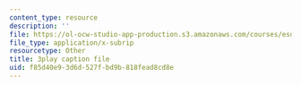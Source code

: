 ```yaml
---
content_type: resource
description: ''
file: https://ol-ocw-studio-app-production.s3.amazonaws.com/courses/esd-290-special-topics-in-supply-chain-management-spring-2005/f85d40e93d6d527fbd9b818fead8cd8e_YS-o3X0tazU.vtt
file_type: application/x-subrip
resourcetype: Other
title: 3play caption file
uid: f85d40e9-3d6d-527f-bd9b-818fead8cd8e
---
```

